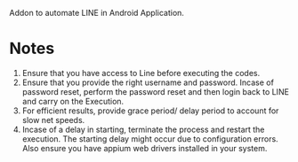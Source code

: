 Addon to automate LINE in Android Application. 

# Notes
1. Ensure that you have access to Line before executing the codes.
2. Ensure that you provide the right username and password. Incase of password reset, perform the password reset and then login back to LINE and carry on the Execution.
3. For efficient results, provide grace period/ delay period to account for slow net speeds. 
4. Incase of a delay in starting, terminate the process and restart the execution. The starting delay might occur due to configuration errors. Also ensure you have appium web drivers installed in your system.
